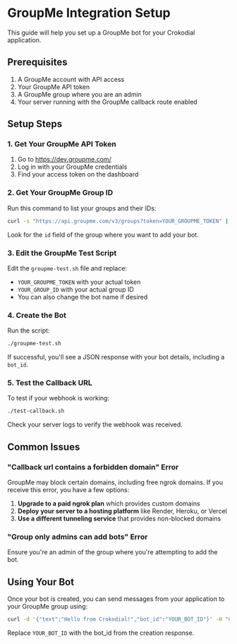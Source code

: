 # GroupMe Integration Setup

This guide will help you set up a GroupMe bot for your Crokodial application.

## Prerequisites

1. A GroupMe account with API access
2. Your GroupMe API token
3. A GroupMe group where you are an admin
4. Your server running with the GroupMe callback route enabled

## Setup Steps

### 1. Get Your GroupMe API Token

1. Go to https://dev.groupme.com/
2. Log in with your GroupMe credentials
3. Find your access token on the dashboard

### 2. Get Your GroupMe Group ID

Run this command to list your groups and their IDs:

```bash
curl -s "https://api.groupme.com/v3/groups?token=YOUR_GROUPME_TOKEN" | jq
```

Look for the `id` field of the group where you want to add your bot.

### 3. Edit the GroupMe Test Script

Edit the `groupme-test.sh` file and replace:
- `YOUR_GROUPME_TOKEN` with your actual token
- `YOUR_GROUP_ID` with your actual group ID
- You can also change the bot name if desired

### 4. Create the Bot

Run the script:

```bash
./groupme-test.sh
```

If successful, you'll see a JSON response with your bot details, including a `bot_id`.

### 5. Test the Callback URL

To test if your webhook is working:

```bash
./test-callback.sh
```

Check your server logs to verify the webhook was received.

## Common Issues

### "Callback url contains a forbidden domain" Error

GroupMe may block certain domains, including free ngrok domains. If you receive this error, you have a few options:

1. **Upgrade to a paid ngrok plan** which provides custom domains
2. **Deploy your server to a hosting platform** like Render, Heroku, or Vercel
3. **Use a different tunneling service** that provides non-blocked domains

### "Group only admins can add bots" Error

Ensure you're an admin of the group where you're attempting to add the bot.

## Using Your Bot

Once your bot is created, you can send messages from your application to your GroupMe group using:

```bash
curl -d '{"text":"Hello from Crokodial!","bot_id":"YOUR_BOT_ID"}' -H "Content-Type: application/json" -X POST https://api.groupme.com/v3/bots/post
```

Replace `YOUR_BOT_ID` with the bot_id from the creation response. 